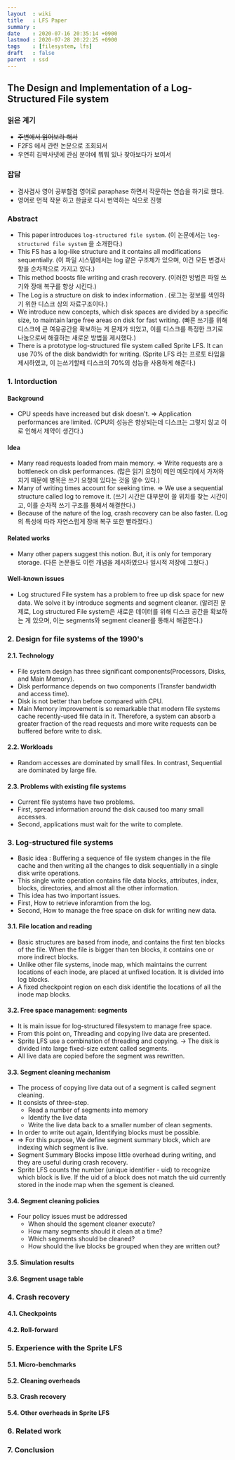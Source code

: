 ```yaml
---
layout  : wiki
title   : LFS Paper
summary : 
date    : 2020-07-16 20:35:14 +0900
lastmod : 2020-07-28 20:22:25 +0900
tags    : [filesystem, lfs]
draft   : false
parent  : ssd
---
```


## The Design and Implementation of a Log-Structured File system

### 읽은 계기
 * ~~주변에서 읽어보라 해서~~
 * F2FS 에서 관련 논문으로 조회되서
 * 우연히 김박사넷에 관심 분야에 뭐뭐 있나 찾아보다가 보여서

### 잡담
 * 겸사겸사 영어 공부할겸 영어로 paraphase 하면서 작문하는 연습을 하기로 했다.
 * 영어로 먼적 작문 하고 한글로 다시 번역하는 식으로 진행
 
### Abstract
 * This paper introduces `log-structured file system`. (이 논문에서는 `log-structured file system` 을 소개한다.)
 * This FS has a log-like structure and it contains all modifications sequentially. (이 파일 시스템에서는 log 같은 구조체가 있으며, 이건 모든 변경사항을 순차적으로 가지고 있다.)
 * This method boosts file writing and crash recovery. (이러한 방법은 파일 쓰기와 장애 복구를 향상 시킨다.)
 * The Log is a structure on disk to index information . (로그는 정보를 색인하기 위한 디스크 상의 자료구조이다.)
 * We introduce new concepts, which disk spaces are divided by a specific size, to maintain large free areas on disk for fast writing. (빠른 쓰기를 위해 디스크에 큰 여유공간을 확보하는 게 문제가 되었고, 이를 디스크를 특정한 크기로 나눔으로써 해결하는 새로운 방법을 제시했다.)
 * There is a prototype log-structured file system called Sprite LFS.  It can use 70% of the disk bandwidth for writing.  (Sprite LFS 라는 프로토 타입을 제시하였고, 이 는쓰기할때 디스크의 70%의 성능을 사용하게 해준다.)
 
### 1. Intorduction
#### Background
 * CPU speeds have increased but disk doesn't. => Application performances are limited. (CPU의 성능은 향상되는데 디스크는 그렇지 않고 이로 인해서 제약이 생긴다.)
#### Idea
 * Many read requests loaded from main memory. => Write requests are a bottleneck on disk performances. (많은 읽기 요청이 메인 메모리에서 가져와지기 때문에 병목은 쓰기 요청에 있다는 것을 알수 있다.)
 * Many of writing times account for seeking time. => We use a sequential structure called log to remove it. (쓰기 시간은 대부분이 쓸 위치를 찾는 시간이고, 이를 순차적 쓰기 구조를 통해서 해결한다.)
 * Because of the nature of the log, crash recovery can be also faster. (Log 의 특성에 따라 자연스럽게 장애 복구 또한 빨라졌다.)
#### Related works
 * Many other papers suggest this notion. But, it is only for temporary storage. (다른 논문들도 이런 개념을 제시하였으나 일시적 저장에 그쳤다.)
#### Well-known issues
 * Log structured File system has a problem to free up disk space for new data. We solve it by introduce segments and segment cleaner. (알려진 문제로, Log structured File system은 새로운 데이터를 위해 디스크 공간을 확보하는 게 있으며, 이는 segments와 segment cleaner를 통해서 해결한다.)

### 2. Design for file systems of the 1990's
#### 2.1. Technology
 * File system design has three significant components(Processors, Disks, and Main Memory).
 * Disk performance depends on two components (Transfer bandwidth and access time).
 * Disk is not better than before compared with CPU.
 * Main Memory improvement is so remarkable that modern file systems cache recently-used file data in it. Therefore, a system can absorb a greater fraction of the read requests and more write requests can be buffered before write to disk.

#### 2.2. Workloads
 * Random accesses are dominated by small files. In contrast, Sequential are dominated by large file.
 
#### 2.3. Problems with existing file systems
 * Current file systems have two problems.
 * First, spread information around the disk caused too many small accesses.
 * Second, applications must wait for the write to complete.

### 3. Log-structured file systems
 * Basic idea : Buffering a sequence of file system changes in the file cache and then writing all the changes to disk sequentially in a single disk write operations.
 * This single write operation contains file data blocks, attributes, index, blocks, directories, and almost all the other information.
 * This idea has two important issues.
 * First, How to retrieve inforamtion from the log.
 * Second, How to manage the free space on disk for writing new data.
 
#### 3.1. File location and reading
* Basic structures are based from inode, and contains the first ten blocks of the file. When the file is bigger than ten blocks, it contains one or more indirect blocks.
* Unlike other file systems, inode map, which maintains the current locations of each inode, are placed at unfixed location. It is divided into log blocks.
* A fixed checkpoint region on each disk identifie the locations of all the inode map blocks.
 
#### 3.2. Free space management: segments
* It is main issue for log-structured filesystem to manage free space.
* From this point on, Threading and copying live data are presented.
* Sprite LFS use a combination of threading and copying. -> The disk is divided into large fixed-size extent called segments.
* All live data are copied before the segment was rewritten.
 
#### 3.3. Segment cleaning mechanism
* The process of copying live data out of a segment is called segment cleaning.
* It consists of three-step.
  * Read a number of segments into memory
  * Identify the live data
  * Write the live data back to a smaller number of clean segments.
* In order to write out again, Identifying blocks must be possible.
* => For this purpose, We define segment summary block, which are indexing which segment is live.
* Segment Summary Blocks impose little overhead during writing, and they are useful during crash recovery.
* Sprite LFS counts the number (unique identifier - uid) to recognize which block is live. If the uid of a block does not match the uid currently stored in the inode map when the sgement is cleaned.
 
#### 3.4. Segment cleaning policies
* Four policy issues must be addressed
  *  When should the sgement cleaner execute?
  * How many segments should it clean at a time?
  * Which segments should be cleaned?
  * How should the live blocks be grouped when they are written out?


#### 3.5. Simulation results
#### 3.6. Segment usage table
### 4. Crash recovery
#### 4.1. Checkpoints
#### 4.2. Roll-forward
### 5. Experience with the Sprite LFS
#### 5.1. Micro-benchmarks
#### 5.2. Cleaning overheads
#### 5.3. Crash recovery
#### 5.4. Other overheads in Sprite LFS
### 6. Related work
### 7. Conclusion
